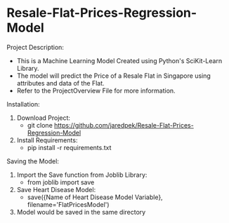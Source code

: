 # Resale-Flat-Prices-Regression-Model
Project Description:
- This is a Machine Learning Model Created using Python's SciKit-Learn Library.
- The model will predict the Price of a Resale Flat in Singapore using attributes and data of the Flat.
- Refer to the ProjectOverview File for more information.

Installation:
1. Download Project:
    - git clone https://github.com/jaredpek/Resale-Flat-Prices-Regression-Model
2. Install Requirements:
    - pip install -r requirements.txt

Saving the Model:
1. Import the Save function from Joblib Library:
    - from joblib import save
2. Save Heart Disease Model:
    - save({Name of Heart Disease Model Variable}, filename='FlatPricesModel')
3. Model would be saved in the same directory
